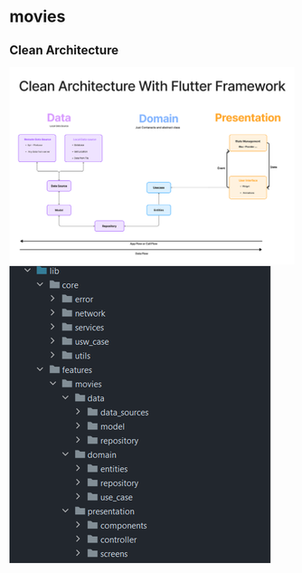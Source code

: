 # movies

## Clean Architecture

![clean_architecture](assets/images/clean_arch.png)
![clean_architecture2](assets/images/1.png)
